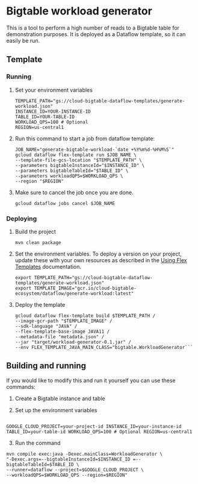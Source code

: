 # Bigtable workload generator

This is a tool to perform a high number of reads to a Bigtable table for
demonstration purposes. It is deployed as a Dataflow template, so it can easily
be run.

## Template

### Running

1. Set your environment variables

    ```
    TEMPLATE_PATH="gs://cloud-bigtable-dataflow-templates/generate-workload.json"
    INSTANCE_ID=YOUR-INSTANCE-ID
    TABLE_ID=YOUR-TABLE-ID
    WORKLOAD_QPS=100 # Optional
    REGION=us-central1
    ```

1. Run this command to start a job from dataflow template:

    ```
    JOB_NAME="generate-bigtable-workload-`date +%Y%m%d-%H%M%S`"
    gcloud dataflow flex-template run $JOB_NAME \
    --template-file-gcs-location "$TEMPLATE_PATH" \
    --parameters bigtableInstanceId="$INSTANCE_ID" \
    --parameters bigtableTableId="$TABLE_ID" \
    --parameters workloadQPS=$WORKLOAD_QPS \
    --region "$REGION"
    ```

1. Make sure to cancel the job once you are done.

    ```
    gcloud dataflow jobs cancel $JOB_NAME
    ```

### Deploying

1. Build the project

    ```
    mvn clean package
    ```

1. Set the environment variables. To deploy a version on your project, update 
   these with your own resources as described in the [Using Flex Templates](https://cloud.google.com/dataflow/docs/guides/templates/using-flex-templates)
   documentation.

   ```
   export TEMPLATE_PATH="gs://cloud-bigtable-dataflow-templates/generate-workload.json"
   export TEMPLATE_IMAGE="gcr.io/cloud-bigtable-ecosystem/dataflow/generate-workload:latest"
   ```

1. Deploy the template

   ```
   gcloud dataflow flex-template build $TEMPLATE_PATH /
   --image-gcr-path "$TEMPLATE_IMAGE" /
   --sdk-language "JAVA" /
   --flex-template-base-image JAVA11 /
   --metadata-file "metadata.json" /
   --jar "target/workload-generator-0.1.jar" /
   --env FLEX_TEMPLATE_JAVA_MAIN_CLASS="bigtable.WorkloadGenerator```
   ```

## Building and running

If you would like to modify this and run it yourself you can use these commands:

1. Create a Bigtable instance and table

2. Set up the environment variables

```

GOOGLE_CLOUD_PROJECT=your-project-id INSTANCE_ID=your-instance-id
TABLE_ID=your-table-id WORKLOAD_QPS=100 # Optional REGION=us-central1

```

3. Run the command

```
mvn compile exec:java -Dexec.mainClass=WorkloadGenerator \
"-Dexec.args=--bigtableInstanceId=$INSTANCE_ID =--bigtableTableId=$TABLE_ID \
--runner=dataflow --project=$GOOGLE_CLOUD_PROJECT \
--workloadQPS=$WORKLOAD_QPS --region=$REGION"

```